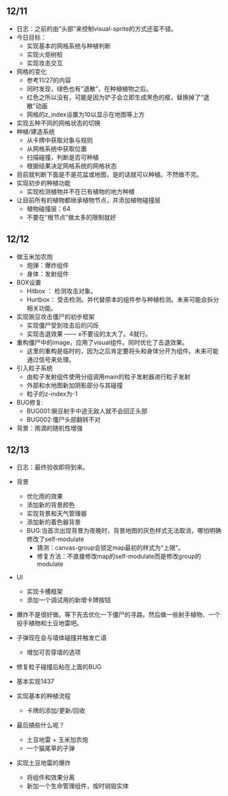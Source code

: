
## 12/11
- 日志：之前的由“头部”来控制visual-sprite的方式还蛮不错。
- 今日目标：
	- 实现基本的网格系统与种植判断
	- 实现火炬树桩
	- 实现攻击交互
- 网格的变化
	- 参考11/27的内容
	- 同时发现，绿色也有“退散”，在种植植物之后。
	- 红色之所以没有，可能是因为铲子会立即生成黑色的框，替换掉了“退散”动画
	- 网格的z_index设置为10以显示在地图等上方
- 实现五种不同的网格状态的切换
- 种植/建造系统
	- 从卡牌中获取对象与规则
	- 从网格系统中获取位置
	- 扫描碰撞，判断是否可种植
	- 根据结果决定网格系统的网格状态
- 目前就判断下面是不是花盆或地图，是的话就可以种植。不然做不完。
- 实现初步的种植功能
	- 实现检测植物并不在已有植物的地方种植
- 让目前所有的植物都继承植物节点，并添加植物碰撞层
	- 植物碰撞层：64
	- 不要在“根节点”做太多的限制就好

## 12/12

- 做玉米加农炮
	- 炮弹：爆炸组件
	- 身体：发射组件
- BOX设置
	- Hitbox ： 检测攻击对象。
	- Hurtbox： 受击检测。并代替原本的组件参与种植检测。未来可能会拆分相关功能。
- 实现豌豆攻击僵尸的初步框架
	- 实现僵尸受到攻击后的闪烁
	- 实现击退效果 —— x不要设的太大了。4就行。
- 重构僵尸中的image，应用了visual组件。同时优化了击退效果。
	- 这里的重构是临时的，因为之后肯定要将头和身体分开为组件。未来可能通过信号来处理。
- 引入粒子系统
	- 由粒子发射组件使用分组调用main的粒子发射器进行粒子发射
	- 外部和水地图新加阴影部分与其碰撞
	- 粒子的z-index为-1
- BUG修复:
	- BUG001:豌豆射手中途无敌人就不会回正头部
	- BUG002:僵尸头部翻转不对
- 背景：雨滴的随机性增强

## 12/13
- 日志：最终验收即将到来。
- 背景
	- 优化雨的效果
	- 添加新的背景颜色
	- 实现背景和天气管理器
	- 添加新的着色器背景
	- BUG:当首次出现背景为夜晚时，背景地图的灰色样式无法取消，哪怕明确修改了self-modulate
		- 猜测：canvas-group会锁定map最初的样式为“上限”。
		- 修复方法：不直接修改map的self-modulate而是修改group的modulate
- UI
	- 实现卡槽框架
	- 添加一个调试用的新增卡牌按钮
- 爆炸不是很好做。等下先去优化一下僵尸的寻路。然后做一些射手植物、一个投手植物和土豆地雷吧。
- 子弹现在会与墙体碰撞并触发亡语
	- 增加可否穿墙的选项
- 修复粒子碰撞后粘在上面的BUG
- 基本实现1437
- 实现基本的种植流程
	- 卡牌的添加/更新/回收

- 最后搞些什么呢？
	- 土豆地雷 + 玉米加农炮
	- 一个猫尾草的子弹
- 实现土豆地雷的爆炸
	- 将组件和效果分离
	- 新加一个生命管理组件，按时销毁实体

